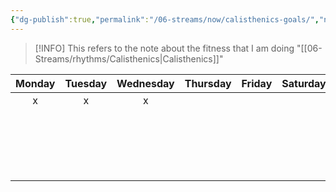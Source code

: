 ```yaml
---
{"dg-publish":true,"permalink":"/06-streams/now/calisthenics-goals/","noteIcon":"","created":"2025-09-07T11:53:33.426+02:00","updated":"2025-09-07T12:02:16.253+02:00"}
---
```



>[!INFO]
>This refers to the note about the fitness that I am doing "[[06-Streams/rhythms/Calisthenics\|Calisthenics]]"

| Monday             | Tuesday            | Wednesday          | Thursday | Friday | Saturday | Sunday |
| ------------------ | ------------------ | ------------------ | -------- | ------ | -------- | ------ |
| <center>x</center> | <center>x</center> | <center>x</center> |          |        |          |        |
|                    |                    |                    |          |        |          |        |
|                    |                    |                    |          |        |          |        |
|                    |                    |                    |          |        |          |        |
|                    |                    |                    |          |        |          |        |
|                    |                    |                    |          |        |          |        |
|                    |                    |                    |          |        |          |        |
|                    |                    |                    |          |        |          |        |
|                    |                    |                    |          |        |          |        |
|                    |                    |                    |          |        |          |        |
|                    |                    |                    |          |        |          |        |
|                    |                    |                    |          |        |          |        |
|                    |                    |                    |          |        |          |        |
|                    |                    |                    |          |        |          |        |
|                    |                    |                    |          |        |          |        |
|                    |                    |                    |          |        |          |        |
|                    |                    |                    |          |        |          |        |
|                    |                    |                    |          |        |          |        |
|                    |                    |                    |          |        |          |        |
|                    |                    |                    |          |        |          |        |




































